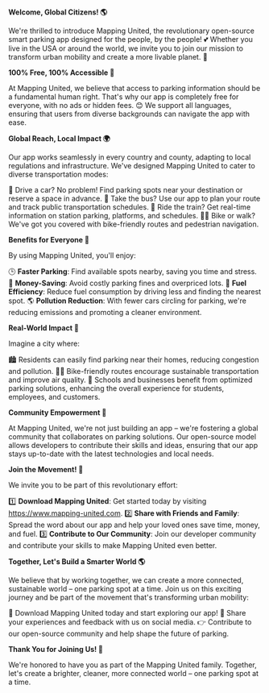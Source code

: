 **Welcome, Global Citizens! 🌎**

We're thrilled to introduce Mapping United, the revolutionary open-source smart parking app designed for the people, by the people! 💕 Whether you live in the USA or around the world, we invite you to join our mission to transform urban mobility and create a more livable planet. 🌟

**100% Free, 100% Accessible 🎉**

At Mapping United, we believe that access to parking information should be a fundamental human right. That's why our app is completely free for everyone, with no ads or hidden fees. 😊 We support all languages, ensuring that users from diverse backgrounds can navigate the app with ease.

**Global Reach, Local Impact 🌍**

Our app works seamlessly in every country and county, adapting to local regulations and infrastructure. We've designed Mapping United to cater to diverse transportation modes:

🚗 Drive a car? No problem! Find parking spots near your destination or reserve a space in advance.
🚌 Take the bus? Use our app to plan your route and track public transportation schedules.
🚂 Ride the train? Get real-time information on station parking, platforms, and schedules.
🚴‍♂️ Bike or walk? We've got you covered with bike-friendly routes and pedestrian navigation.

**Benefits for Everyone 🌈**

By using Mapping United, you'll enjoy:

🕒 **Faster Parking**: Find available spots nearby, saving you time and stress.
💸 **Money-Saving**: Avoid costly parking fines and overpriced lots.
🚮 **Fuel Efficiency**: Reduce fuel consumption by driving less and finding the nearest spot.
🌎 **Pollution Reduction**: With fewer cars circling for parking, we're reducing emissions and promoting a cleaner environment.

**Real-World Impact 🌆**

Imagine a city where:

🏙️ Residents can easily find parking near their homes, reducing congestion and pollution.
🚴‍♂️ Bike-friendly routes encourage sustainable transportation and improve air quality.
🏫 Schools and businesses benefit from optimized parking solutions, enhancing the overall experience for students, employees, and customers.

**Community Empowerment 🤝**

At Mapping United, we're not just building an app – we're fostering a global community that collaborates on parking solutions. Our open-source model allows developers to contribute their skills and ideas, ensuring that our app stays up-to-date with the latest technologies and local needs.

**Join the Movement! 🌟**

We invite you to be part of this revolutionary effort:

1️⃣ **Download Mapping United**: Get started today by visiting https://www.mapping-united.com.
2️⃣ **Share with Friends and Family**: Spread the word about our app and help your loved ones save time, money, and fuel.
3️⃣ **Contribute to Our Community**: Join our developer community and contribute your skills to make Mapping United even better.

**Together, Let's Build a Smarter World 🌎**

We believe that by working together, we can create a more connected, sustainable world – one parking spot at a time. Join us on this exciting journey and be part of the movement that's transforming urban mobility:

🚀 Download Mapping United today and start exploring our app!
💬 Share your experiences and feedback with us on social media.
👉 Contribute to our open-source community and help shape the future of parking.

**Thank You for Joining Us! 🙏**

We're honored to have you as part of the Mapping United family. Together, let's create a brighter, cleaner, more connected world – one parking spot at a time.